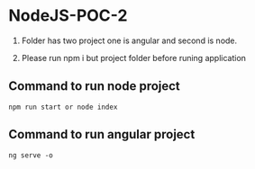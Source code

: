 # NodeJS-POC-2
1. Folder has two project one is angular and second is node.

2. Please run npm i but project folder before runing application

## Command to run node project
`npm run start or node index`

## Command to run angular project
`ng serve -o`
